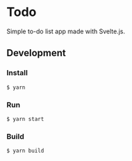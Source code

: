 # Todo
Simple to-do list app made with Svelte.js.

## Development

### Install
`$ yarn`

### Run
`$ yarn start`

### Build
`$ yarn build`